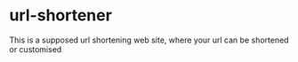 # url-shortener
This is a supposed url shortening web site, where your url can be shortened or customised
